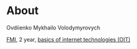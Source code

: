 # About

Ovdiienko Mykhailo Volodymyrovych

[FMI](http://fmi.org.ua/), 2 year, [basics of internet technologies (OIT)](https://moodle.chnu.edu.ua/course/view.php?id=317)
